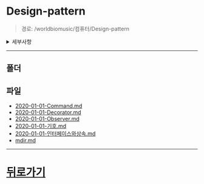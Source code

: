 # Design-pattern
> 경로: /worldbiomusic/컴퓨터/Design-pattern
<details>
<summary>세부사항</summary>

- 폴더: 0
- 파일: 6
</details>

---


## 폴더

## 파일
- [2020-01-01-Command.md](./2020-01-01-Command.md)
- [2020-01-01-Decorator.md](./2020-01-01-Decorator.md)
- [2020-01-01-Observer.md](./2020-01-01-Observer.md)
- [2020-01-01-기호.md](./2020-01-01-기호.md)
- [2020-01-01-인터페이스와상속.md](./2020-01-01-인터페이스와상속.md)
- [mdir.md](./mdir.md)
---
# [뒤로가기](../mdir.md)
